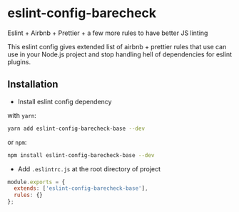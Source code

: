 # eslint-config-barecheck

Eslint + Airbnb + Prettier + a few more rules to have better JS linting

This eslint config gives extended list of airbnb + prettier rules that use can use in your Node.js project and stop handling hell of dependencies for eslint plugins.

## Installation

- Install eslint config dependency

with `yarn`:

```bash
yarn add eslint-config-barecheck-base --dev

```

or `npm`:

```bash
npm install eslint-config-barecheck-base --dev

```

- Add `.eslintrc.js` at the root directory of project

```js
module.exports = {
  extends: ['eslint-config-barecheck-base'],
  rules: {}
};
```
